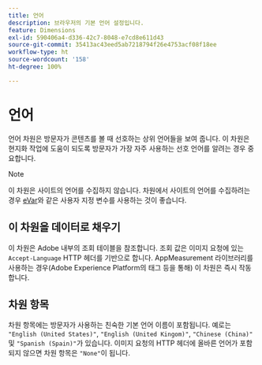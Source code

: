 ```yaml
---
title: 언어
description: 브라우저의 기본 언어 설정입니다.
feature: Dimensions
exl-id: 590406a4-d336-42c7-8048-e7cd8e611d43
source-git-commit: 35413ac43eed5ab7218794f26e4753acf08f18ee
workflow-type: ht
source-wordcount: '158'
ht-degree: 100%

---
```


# 언어

언어 차원은 방문자가 콘텐츠를 볼 때 선호하는 상위 언어들을 보여 줍니다. 이 차원은 현지화 작업에 도움이 되도록 방문자가 가장 자주 사용하는 선호 언어를 알려는 경우 중요합니다.

>[!NOTE]
>
>이 차원은 사이트의 언어를 수집하지 않습니다. 차원에서 사이트의 언어를 수집하려는 경우 [eVar](evar.md)와 같은 사용자 지정 변수를 사용하는 것이 좋습니다.

## 이 차원을 데이터로 채우기

이 차원은 Adobe 내부의 조회 테이블을 참조합니다. 조회 값은 이미지 요청에 있는 `Accept-Language` HTTP 헤더를 기반으로 합니다. AppMeasurement 라이브러리를 사용하는 경우(Adobe Experience Platform의 태그 등을 통해) 이 차원은 즉시 작동합니다.

## 차원 항목

차원 항목에는 방문자가 사용하는 친숙한 기본 언어 이름이 포함됩니다. 예로는 `"English (United States)"`, `"English (United Kingom)"`, `"Chinese (China)"` 및 `"Spanish (Spain)"`가 있습니다. 이미지 요청의 HTTP 헤더에 올바른 언어가 포함되지 않으면 차원 항목은 `"None"`이 됩니다.
